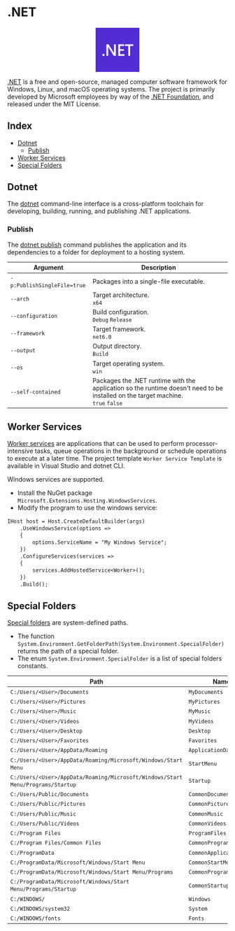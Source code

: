 # .NET

<p align="center"><img align="center" width="20%" height="20%" src="assets/dotnet.svg"></p>

[.NET](https://en.wikipedia.org/wiki/.NET) is a free and open-source, managed computer software framework for Windows, Linux, and macOS operating systems. The project is primarily developed by Microsoft employees by way of the [.NET Foundation](https://en.wikipedia.org/wiki/.NET_Foundation), and released under the MIT License.

## Index

* [Dotnet](#dotnet)
  * [Publish](#publish)
* [Worker Services](#worker-services)
* [Special Folders](#special-folders)

## Dotnet

The [dotnet](https://learn.microsoft.com/en-us/dotnet/core/tools/) command-line interface is a cross-platform toolchain for developing, building, running, and publishing .NET applications.

### Publish

The [dotnet publish](https://learn.microsoft.com/en-us/dotnet/core/tools/dotnet-publish) command publishes the application and its dependencies to a folder for deployment to a hosting system.

| Argument | Description |
|---|---|
| `-p:PublishSingleFile=true` | Packages into a single-file executable. |
| `--arch` | Target architecture.<br>`x64` |
| `--configuration` | Build configuration.<br>`Debug` `Release` |
| `--framework` | Target framework.<br>`net6.0` |
| `--output` | Output directory.<br>`Build` |
| `--os` | Target operating system.<br>`win` |
| `--self-contained` | Packages the .NET runtime with the application so the runtime doesn't need to be installed on the target machine.<br>`true` `false` |

## Worker Services

[Worker services](https://learn.microsoft.com/en-us/dotnet/core/extensions/workers) are applications that can be used to perform processor-intensive tasks, queue operations in the background or schedule operations to execute at a later time. The project template `Worker Service Template` is available in Visual Studio and dotnet CLI.

Windows services are supported.
* Install the NuGet package `Microsoft.Extensions.Hosting.WindowsServices`.
* Modify the program to use the windows service:
```
IHost host = Host.CreateDefaultBuilder(args)
    .UseWindowsService(options =>
    {
        options.ServiceName = "My Windows Service";
    })
    .ConfigureServices(services =>
    {
        services.AddHostedService<Worker>();
    })
    .Build();
```

## Special Folders

[Special folders](https://learn.microsoft.com/en-us/dotnet/api/system.environment.specialfolder) are system-defined paths.
* The function `System.Environment.GetFolderPath(System.Environment.SpecialFolder)` returns the path of a special folder.
* The enum `System.Environment.SpecialFolder` is a list of special folders constants.

| Path | Name |
|---|---|
| `C:/Users/<User>/Documents` | `MyDocuments` |
| `C:/Users/<User>/Pictures` | `MyPictures` |
| `C:/Users/<User>/Music` | `MyMusic` |
| `C:/Users/<User>/Videos` | `MyVideos` |
| `C:/Users/<User>/Desktop` | `Desktop` |
| `C:/Users/<User>/Favorites` | `Favorites` |
| `C:/Users/<User>/AppData/Roaming` | `ApplicationData` |
| `C:/Users/<User>/AppData/Roaming/Microsoft/Windows/Start Menu` | `StartMenu` |
| `C:/Users/<User>/AppData/Roaming/Microsoft/Windows/Start Menu/Programs/Startup` | `Startup` |
| `C:/Users/Public/Documents` | `CommonDocuments` |
| `C:/Users/Public/Pictures` | `CommonPictures` |
| `C:/Users/Public/Music` | `CommonMusic` |
| `C:/Users/Public/Videos` | `CommonVideos` |
| `C:/Program Files` | `ProgramFiles` |
| `C:/Program Files/Common Files` | `CommonProgramFiles` |
| `C:/ProgramData` | `CommonApplicationData` |
| `C:/ProgramData/Microsoft/Windows/Start Menu` | `CommonStartMenu` |
| `C:/ProgramData/Microsoft/Windows/Start Menu/Programs` | `CommonPrograms` |
| `C:/ProgramData/Microsoft/Windows/Start Menu/Programs/Startup` | `CommonStartup` |
| `C:/WINDOWS/` | `Windows` |
| `C:/WINDOWS/system32` | `System` |
| `C:/WINDOWS/fonts` | `Fonts` |
